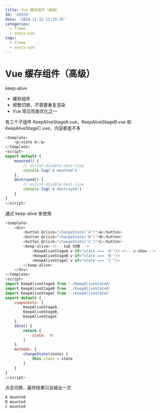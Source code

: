 ```yaml
---
title: Vue 缓存组件（高级）
ID: '26924'
date: '2020-11-12 11:15:35'
categories:
  - frame
  - vuejs-use
tags:
  - frame
  - vuejs-use
---
```


# Vue 缓存组件（高级）

keep-alive

- 缓存组件
- 频繁切换，不需要重复渲染
- Vue 常见性能优化之一

有三个子组件 KeepAliveStageA.vue，KeepAliveStageB.vue 和 KeepAliveStageC.vue，内容都差不多

``` js 
<template>
    <p>state A</p>
</template>
<script>
export default {
    mounted() {
        // eslint-disable-next-line
        console.log('A mounted')
    },
    destroyed() {
        // eslint-disable-next-line
        console.log('A destroyed')
    }
}
</script>
```

通过 keep-alive 来使用

``` js 
<template>
    <div>
        <button @click="changeState('A')">A</button>
        <button @click="changeState('B')">B</button>
        <button @click="changeState('C')">C</button>
        <keep-alive> <!-- tab 切换 -->
            <KeepAliveStageA v-if="state === 'A'"/> <!-- v-show -->
            <KeepAliveStageB v-if="state === 'B'"/>
            <KeepAliveStageC v-if="state === 'C'"/>
        </keep-alive>
    </div>
</template>
<script>
import KeepAliveStageA from './KeepAliveStateA'
import KeepAliveStageB from './KeepAliveStateB'
import KeepAliveStageC from './KeepAliveStateC'
export default {
    components: {
        KeepAliveStageA,
        KeepAliveStageB,
        KeepAliveStageC
    },
    data() {
        return {
            state: 'A'
        }
    },
    methods: {
        changeState(state) {
            this.state = state
        }
    }
}
</script>
```

点击切换，最终结果只会输出一次

``` js 
A mounted
B mounted
C mounted
```
 
 
 
 
 
 
 
 
 
 
 
 
 
 
 
 
 
 
 
